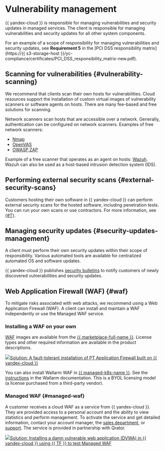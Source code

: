 # Vulnerability management

{{ yandex-cloud }} is responsible for managing vulnerabilities and security updates in managed services. The client is responsible for managing vulnerabilities and security updates for all other system components.

For an example of a scope of responsibility for managing vulnerabilities and security updates, see **Requirement 5** in the [PCI DSS responsibility matrix](https://{{ s3-storage-host }}/yc-compliance/certificates/PCI_DSS_responsibility_matrix-new.pdf).

## Scanning for vulnerabilities {#vulnerability-scanning}

We recommend that clients scan their own hosts for vulnerabilities. Cloud resources support the installation of custom virtual images of vulnerability scanners or software agents on hosts. There are many fee-based and free solutions for scanning.

Network scanners scan hosts that are accessible over a network. Generally, authentication can be configured on network scanners. Examples of free network scanners:
- [Nmap](https://nmap.org/)
- [OpenVAS](https://www.openvas.org/)
- [OWASP ZAP](https://www.zaproxy.org/)

Example of a free scanner that operates as an agent on hosts: [Wazuh](https://documentation.wazuh.com/current/user-manual/capabilities/vulnerability-detection/how_it_works.html). Wazuh can also be used as a host-based intrusion detection system (IDS).

## Performing external security scans {#external-security-scans}

Customers hosting their own software in {{ yandex-cloud }} can perform external security scans for the hosted software, including penetration tests. You can run your own scans or use contractors. For more information, see [{#T}](../compliance/pentest.md).

## Managing security updates {#security-updates-management}

A client must perform their own security updates within their scope of responsibility. Various automated tools are available for centralized automated OS and software updates.

{{ yandex-cloud }} publishes [security bulletins](../security-bulletins/index.md) to notify customers of newly discovered vulnerabilities and security updates.

## Web Application Firewall (WAF) {#waf}

To mitigate risks associated with web attacks, we recommend using a Web Application Firewall (WAF). A client can install and maintain a WAF independently or use the Managed WAF service.

### Installing a WAF on your own

[WAF](/marketplace?tab=software&search=waf) images are available from the [{{ marketplace-full-name }}](/marketplace). License types and other required information are available in the product descriptions.

![](../../_assets/overview/solution-library-icon.svg)[Solution: A fault-tolerant installation of PT Application Firewall built on {{ yandex-cloud }}](https://github.com/yandex-cloud/yc-solution-library-for-security/tree/master/vuln-mgmt/unmng-waf-ptaf-cluster)

You can also install Wallarm WAF in [{{ managed-k8s-name }}](../../managed-kubernetes/). See the [instructions](https://docs.wallarm.com/admin-en/installation-kubernetes-en/) in the Wallarm documentation. This is a BYOL licensing model (a license purchased from a third-party vendor).

### Managed WAF {#managed-waf}

A customer receives a cloud WAF as a service from {{ yandex-cloud }}. They are provided access to a personal account and the ability to view statistics and perform management. To activate the service and get detailed information, contact your account manager, the [sales department](/#contact-form), or [support]({{link-console-support}}?section=contact). The service is provided in partnership with Qrator.

![](../../_assets/overview/solution-library-icon.svg)[Solution: Installing a damn vulnerable web application (DVWA) in {{ yandex-cloud }} using {{ TF }} to test Managed WAF](https://github.com/yandex-cloud/yc-solution-library-for-security/tree/master/vuln-mgmt/vulnerable-web-app-waf-test)
